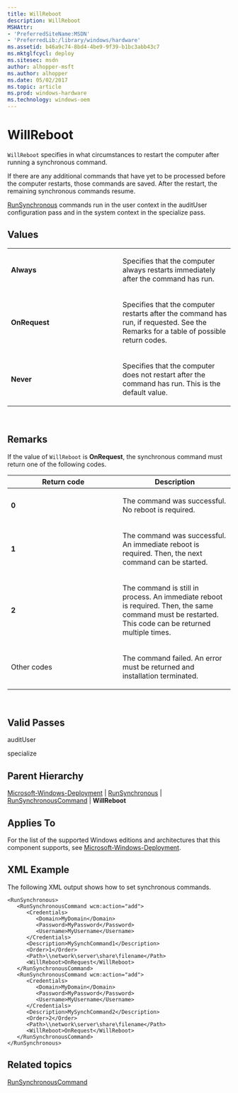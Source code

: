```yaml
---
title: WillReboot
description: WillReboot
MSHAttr:
- 'PreferredSiteName:MSDN'
- 'PreferredLib:/library/windows/hardware'
ms.assetid: b46a9c74-8bd4-4be9-9f39-b1bc3abb43c7
ms.mktglfcycl: deploy
ms.sitesec: msdn
author: alhopper-msft
ms.author: alhopper
ms.date: 05/02/2017
ms.topic: article
ms.prod: windows-hardware
ms.technology: windows-oem
---
```


# WillReboot


`WillReboot` specifies in what circumstances to restart the computer after running a synchronous command.

If there are any additional commands that have yet to be processed before the computer restarts, those commands are saved. After the restart, the remaining synchronous commands resume.

[RunSynchronous](microsoft-windows-deployment-runsynchronous.md) commands run in the user context in the auditUser configuration pass and in the system context in the specialize pass.

## Values


<table>
<colgroup>
<col width="50%" />
<col width="50%" />
</colgroup>
<tbody>
<tr class="odd">
<td><p><strong>Always</strong></p></td>
<td><p>Specifies that the computer always restarts immediately after the command has run.</p></td>
</tr>
<tr class="even">
<td><p><strong>OnRequest</strong></p></td>
<td><p>Specifies that the computer restarts after the command has run, if requested. See the Remarks for a table of possible return codes.</p></td>
</tr>
<tr class="odd">
<td><p><strong>Never</strong></p></td>
<td><p>Specifies that the computer does not restart after the command has run. This is the default value.</p></td>
</tr>
</tbody>
</table>

 

## Remarks


If the value of `WillReboot` is **OnRequest**, the synchronous command must return one of the following codes.

<table>
<colgroup>
<col width="50%" />
<col width="50%" />
</colgroup>
<thead>
<tr class="header">
<th>Return code</th>
<th>Description</th>
</tr>
</thead>
<tbody>
<tr class="odd">
<td><p><strong>0</strong></p></td>
<td><p>The command was successful. No reboot is required.</p></td>
</tr>
<tr class="even">
<td><p><strong>1</strong></p></td>
<td><p>The command was successful. An immediate reboot is required. Then, the next command can be started.</p></td>
</tr>
<tr class="odd">
<td><p><strong>2</strong></p></td>
<td><p>The command is still in process. An immediate reboot is required. Then, the same command must be restarted. This code can be returned multiple times.</p></td>
</tr>
<tr class="even">
<td><p>Other codes</p></td>
<td><p>The command failed. An error must be returned and installation terminated.</p></td>
</tr>
</tbody>
</table>

 

## Valid Passes


auditUser

specialize

## Parent Hierarchy


[Microsoft-Windows-Deployment](microsoft-windows-deployment.md) | [RunSynchronous](microsoft-windows-deployment-runsynchronous.md) | [RunSynchronousCommand](microsoft-windows-deployment-runsynchronous-runsynchronouscommand.md) | **WillReboot**

## Applies To


For the list of the supported Windows editions and architectures that this component supports, see [Microsoft-Windows-Deployment](microsoft-windows-deployment.md).

## XML Example


The following XML output shows how to set synchronous commands.

```
<RunSynchronous>
   <RunSynchronousCommand wcm:action="add">
      <Credentials>
         <Domain>MyDomain</Domain>
         <Password>MyPassword</Password>
         <Username>MyUsername</Username>
      </Credentials>
      <Description>MySynchCommand1</Description>
      <Order>1</Order>
      <Path>\\network\server\share\filename</Path>
      <WillReboot>OnRequest</WillReboot>
   </RunSynchronousCommand>
   <RunSynchronousCommand wcm:action="add">
      <Credentials>
         <Domain>MyDomain</Domain>
         <Password>MyPassword</Password>
         <Username>MyUsername</Username>
      </Credentials>
      <Description>MySynchCommand2</Description>
      <Order>2</Order>
      <Path>\\network\server\share\filename</Path>
      <WillReboot>OnRequest</WillReboot>
   </RunSynchronousCommand>
</RunSynchronous>
```

## Related topics


[RunSynchronousCommand](microsoft-windows-deployment-runsynchronous-runsynchronouscommand.md)

 

 







